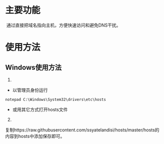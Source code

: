 # 主要功能
​
通过直接把域名指向主机，方便快速访问和避免DNS干扰。

# 使用方法

## Windows使用方法

1. 

* 以管理员身份运行

```
notepad C:\Windows\System32\drivers\etc\hosts
```

* 或用其它方式打开hosts文件

2. 

复制https://raw.githubusercontent.com/ssyatelandisi/hosts/master/hosts的内容到hosts中添加保存即可。
